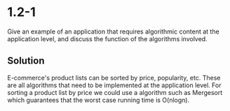 # 1.2-1 
Give an example of an application that requires algorithmic content at the application level, and discuss the function of the algorithms involved.

## Solution

E-commerce's product lists can be sorted by price, popularity, etc. These are all algorithms that need to be implemented at the application level. For sorting a product list by price we could use a algorithm such as Mergesort which guarantees that the worst case running time is O(nlogn).
